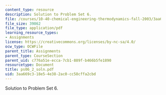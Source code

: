 ```yaml
---
content_type: resource
description: Solution to Problem Set 6.
file: /courses/10-40-chemical-engineering-thermodynamics-fall-2003/3aa669c318e54e382ac0cc58cffa2cbd_ps06_2_soln.pdf
file_size: 39862
file_type: application/pdf
learning_resource_types:
- Assignments
license: https://creativecommons.org/licenses/by-nc-sa/4.0/
ocw_type: OCWFile
parent_title: Assignments
parent_type: CourseSection
parent_uid: c776a51e-ecca-7cb1-889f-b466b5fe1890
resourcetype: Document
title: ps06_2_soln.pdf
uid: 3aa669c3-18e5-4e38-2ac0-cc58cffa2cbd
---
```

Solution to Problem Set 6.
